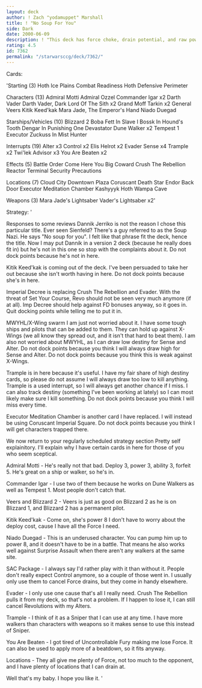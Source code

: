 ```yaml
---
layout: deck
author: ! Zach "yodamuppet" Marshall
title: ! "No Soup For You"
side: Dark
date: 2000-06-09
description: ! "This deck has force choke, drain potential, and raw power."
rating: 4.5
id: 7362
permalink: "/starwarsccg/deck/7362/"
---
```

Cards: 

'Starting (3)
Hoth Ice Plains
Combat Readiness
Hoth Defensive Perimeter

Characters (13)
Admiral Motti
Admiral Ozzel
Commander Igar x2
Darth Vader
Darth Vader, Dark Lord Of The Sith x2
Grand Moff Tarkin x2
General Veers
Kitik Keed'kak
Mara Jade, The Emperor's Hand
Niado Duegad

Starships/Vehicles (10)
Blizzard 2
Boba Fett In Slave I
Bossk In Hound's Tooth
Dengar In Punishing One
Devastator
Dune Walker x2
Tempest 1
Executor
Zuckuss In Mist Hunter

Interrupts (19)
Alter x3
Control x2
Elis Helrot x2
Evader
Sense x4
Trample x2
Twi'lek Advisor x3
You Are Beaten x2

Effects (5)
Battle Order
Come Here You Big Coward
Crush The Rebellion
Reactor Terminal
Security Precautions

Locations (7)
Cloud City Downtown Plaza
Coruscant
Death Star
Endor Back Door
Executor Meditation Chamber
Kashyyyk
Hoth Wampa Cave

Weapons (3)
Mara Jade's Lightsaber
Vader's Lightsaber x2'

Strategy: '

Responses to some reviews
Dannik Jerriko is not the reason I chose this particular title. Ever seen Sienfeld? There's a guy referred to as the Soup Nazi. He says "No soup for you". I felt like that phrase fit the deck, hence the title. Now I may put Dannik  in a version 2 deck (because he really does fit in) but he's not in this one so stop with the complaints about it. Do not dock points because he's not in here.

Kitik Keed'kak is coming out of the deck. I've been persuaded to take her out because she isn't worth having in here. Do not dock points because she's in here.

Imperial Decree is replacing Crush The Rebellion and Evader. With the threat of Set Your Course, Revo should not be seen very much anymore (if at all). Imp Decree should help against FD bonuses anyway, so it goes in. Quit docking points while telling me to put it in.

MWYHL/X-Wing swarm I am just not worried about it. I have some tough ships and pilots that can be added to them. They can hold up against X-Wings (we all know they spread out, and it isn't that hard to beat them). I am also not worried about MWYHL, as I can draw low destiny for Sense and Alter. Do not dock points because you think I will always draw high for Sense and Alter. Do not dock points because you think this is weak against X-Wings.

Trample is in here because it's useful. I have my fair share of high destiny cards, so please do not assume I will always draw too low to kill anything. Trample is a used interrupt, so I will always get another chance if I miss. I can also track destiny (something I've been working at lately) so I can most likely make sure I kill something. Do not dock points because you think I will miss every time.

Executor Meditation Chamber is another card I have replaced. I will instead be using Coruscant Imperial Square. Do not dock points because you think I will get characters trapped there.

We now return to your regularly scheduled strategy section
Pretty self explainitory. I'll explain why I have certain cards in here for those of you who seem sceptical.

Admiral Motti - He's really not that bad. Deploy 3, power 3, ability 3, forfeit 5. He's great on a ship or walker, so he's in.

Commander Igar - I use two of them because he works on Dune Walkers as well as Tempest 1. Most people don't catch that.

Veers and Blizzard 2 - Veers is just as good on Blizzard 2 as he is on Blizzard 1, and Blizzard 2 has a permanent pilot.

Kitik Keed'kak - Come on, she's power 8 I don't have to worry about the deploy cost, cause I have all the Force I need.

Niado Duegad - This is an underused character. You can pump him up to power 8, and it doesn't have to be in a battle. That means he also works well against Surprise Assault when there aren't any walkers at the same site.

SAC Package - I always say I'd rather play with it than without it. People don't really expect Control anymore, so a couple of those went in. I usually only use them to cancel Force drains, but they come in handy elsewhere.

Evader - I only use one cause that's all I really need. Crush The Rebellion pulls it from my deck, so that's not a problem. If I happen to lose it, I can still cancel Revolutions with my Alters.

Trample - I think of it as a Sniper that I can use at any time. I have more walkers than characters with weapons so it makes sense to use this instead of Sniper.

You Are Beaten - I got tired of Uncontrollable Fury making me lose Force. It can also be used to apply more of a beatdown, so it fits anyway.

Locations - They all give me plenty of Force, not too much to the opponent, and I have plenty of locations that I can drain at.

Well that's my baby. I hope you like it.  '
